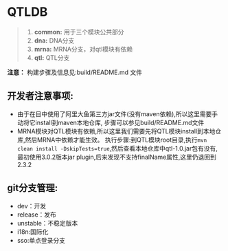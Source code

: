 QTLDB
====
>1. **common:** 用于三个模块公共部分
>2. **dna:** DNA分支
>3. **mrna:** MRNA分支，对qtl模块有依赖
>4. **qtl:** QTL分支

**注意：** 构建步骤及信息见:build/README.md 文件

开发者注意事项:
----
- 由于在目中使用了阿里大鱼第三方jar文件(没有maven依赖),所以这里需要手动将它install到maven本地仓库,
步骤可以参见build/README.md文件
- MRNA模块对QTL模块有依赖,所以这里我们需要先将QTL模块install到本地仓库,然后MRNA中依赖才能生效。
执行步骤:到QTL模块root目录,执行`mvn clean install -DskipTests=true`,然后查看本地仓库中qtl-1.0.jar包有没有,
最初使用3.0.2版本jar plugin,后来发现不支持finalName属性,这里仍退回到2.3.2

git分支管理:
----
- dev：开发
- release：发布
- unstable：不稳定版本
- i18n:国际化
- sso:单点登录分支